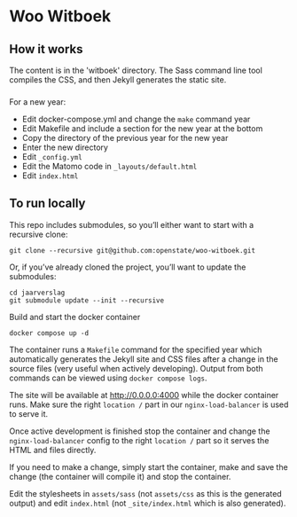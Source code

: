 # Woo Witboek
## How it works
The content is in the 'witboek' directory. The Sass command line
tool compiles the CSS, and then Jekyll generates the static site.

###
For a new year:
- Edit docker-compose.yml and change the `make` command year
- Edit Makefile and include a section for the new year at the bottom
- Copy the directory of the previous year for the new year
- Enter the new directory
- Edit `_config.yml`
- Edit the Matomo code in `_layouts/default.html`
- Edit `index.html`

## To run locally
This repo includes submodules, so you’ll either want to start with a recursive
clone:

```
git clone --recursive git@github.com:openstate/woo-witboek.git
```

Or, if you’ve already cloned the project, you’ll want to update the submodules:

```
cd jaarverslag
git submodule update --init --recursive
```

Build and start the docker container

```
docker compose up -d
```

The container runs a `Makefile` command for the specified year which
automatically generates the Jekyll site and CSS files after a change in the
source files (very useful when actively developing). Output from both commands
can be viewed using `docker compose logs`.

The site will be available at http://0.0.0.0:4000 while the docker container
runs. Make sure the right `location /` part in our `nginx-load-balancer` is
used to serve it.

Once active development is finished stop the container and change the
`nginx-load-balancer` config to the right `location /` part so it serves the
HTML and files directly.

If you need to make a change, simply start the container, make and save the
change (the container will compile it) and stop the container.

Edit the stylesheets in `assets/sass` (not `assets/css` as this is the generated
output) and edit `index.html` (not `_site/index.html` which is also generated).
